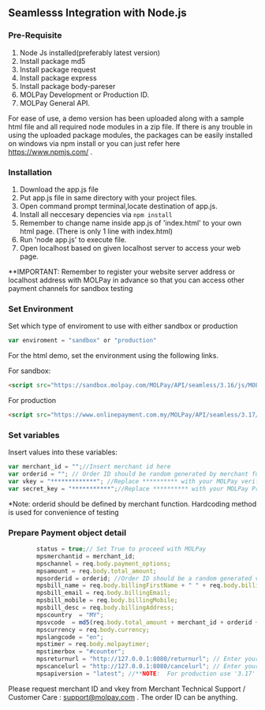 ## Seamlesss Integration with Node.js

### Pre-Requisite
1. Node Js installed(preferably latest version)
2. Install package md5
3. Install package request
4. Install package express
5. Install package body-pareser
6. MOLPay Development or Production ID.
7. MOLPay General API.

For ease of use, a demo version has been uploaded along with a sample html file and all required node modules in a zip file.
If there is any trouble in using the uploaded package modules, the packages can be easily installed on windows via npm install <packagename> 
or you can just refer here https://www.npmjs.com/ .

  
### Installation
1. Download the app.js file
2. Put app.js file in same directory with your project files.
3. Open command prompt terminal,locate destination of app.js.
4. Install all neccesary depencies via ```npm install```
5. Remember to change name inside app.js of 'index.html' to your own html page. (There is only 1 line with index.html)
6. Run 'node app.js' to execute file.
7. Open localhost based on given localhost server to access your web page.

**IMPORTANT: Remember to register your website server address or localhost address with MOLPay in advance so that you can access other payment channels for sandbox testing

### Set Environment
Set which type of enviroment to use with either sandbox or production
```Javascript
var enviroment = "sandbox" or "production"
```
For the html demo, set the environment using the following links.

For sandbox:
```html
<script src="https://sandbox.molpay.com/MOLPay/API/seamless/3.16/js/MOLPay_seamless.deco.js"></script>
```

For  production
```html
<script src="https://www.onlinepayment.com.my/MOLPay/API/seamless/3.17/js/MOLPay_seamless.deco.js">
```
### Set variables
Insert values into these variables:
```Javascript
var merchant_id = "";//Insert merchant id here
var orderid = ""; // Order ID should be random generated by merchant function
var vkey = "*************"; //Replace ********** with your MOLPay verification_Key
var secret_key = "***********";//Replace ********** with your MOLPay Private Secret_Key
```
*Note: orderid should be defined by merchant function. Hardcoding method is used for convenience of testing

### Prepare Payment object detail
```Javascript
        status = true;// Set True to proceed with MOLPay
        mpsmerchantid = merchant_id;
        mpschannel = req.body.payment_options;
        mpsamount = req.body.total_amount;
        mpsorderid = orderid; //Order ID should be a random generated value by merchant
        mpsbill_name = req.body.billingFirstName + " " + req.body.billingLastName;
        mpsbill_email = req.body.billingEmail;
        mpsbill_mobile = req.body.billingMobile;
        mpsbill_desc = req.body.billingAddress;
        mpscountry  = "MY";
        mpsvcode  = md5(req.body.total_amount + merchant_id + orderid + vkey);
        mpscurrency = req.body.currency;
        mpslangcode = "en";
        mpstimer = req.body.molpaytimer;
        mpstimerbox = "#counter";
        mpsreturnurl = "http://127.0.0.1:8080/returnurl"; // Enter your return url here
        mpscancelurl = "http://127.0.0.1:8080/cancelurl"; // Enter your cancel url here
        mpsapiversion = "latest"; //**NOTE:  For production use '3.17' / Sandbox use 'latest'
```

Please request merchant ID and vkey from Merchant Technical Support / Customer Care : support@molpay.com . The order ID can be anything.
